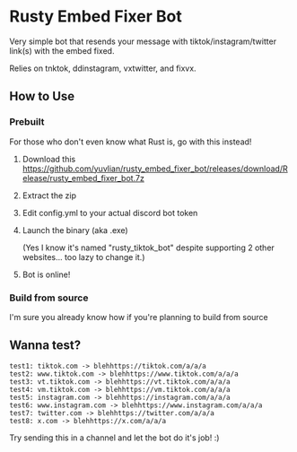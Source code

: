 # Rusty Embed Fixer Bot
Very simple bot that resends your message with tiktok/instagram/twitter link(s) with the embed fixed.

Relies on tnktok, ddinstagram, vxtwitter, and fixvx.

## How to Use
### Prebuilt
For those who don't even know what Rust is, go with this instead!
1. Download this https://github.com/yuvlian/rusty_embed_fixer_bot/releases/download/Release/rusty_embed_fixer_bot.7z
2. Extract the zip
3. Edit config.yml to your actual discord bot token
4. Launch the binary (aka .exe)

   (Yes I know it's named "rusty_tiktok_bot" despite supporting 2 other websites... too lazy to change it.)
6. Bot is online!

### Build from source
I'm sure you already know how if you're planning to build from source

## Wanna test?
```
test1: tiktok.com -> blehhttps://tiktok.com/a/a/a
test2: www.tiktok.com -> blehhttps://www.tiktok.com/a/a/a
test3: vt.tiktok.com -> blehhttps://vt.tiktok.com/a/a/a
test4: vm.tiktok.com -> blehhttps://vm.tiktok.com/a/a/a
test5: instagram.com -> blehhttps://instagram.com/a/a/a
test6: www.instagram.com -> blehhttps://www.instagram.com/a/a/a
test7: twitter.com -> blehhttps://twitter.com/a/a/a
test8: x.com -> blehhttps://x.com/a/a/a
```
Try sending this in a channel and let the bot do it's job! :)
